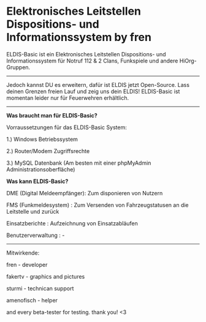 # Elektronisches Leitstellen Dispositions- und Informationssystem by fren #

 ELDIS-Basic ist ein Elektronisches Leitstellen Dispositions- und Informationssystem für Notruf 112 & 2 Clans, Funkspiele und andere HiOrg-Gruppen.
 
------------------------------------------------------------------------------
Jedoch kannst DU es erweitern, dafür ist ELDIS jetzt Open-Source. Lass deinen Grenzen freien Lauf und zeig uns dein ELDIS!
ELDIS-Basic ist momentan leider nur für Feuerwehren erhältlich.

------------------------------------------------------------------------------

<b>Was braucht man für ELDIS-Basic?</b>

Vorraussetzungen für das ELDIS-Basic System:

1.) Windows Betriebssystem

2.) Router/Modem Zugriffsrechte

3.) MySQL Datenbank (Am besten mit einer phpMyAdmin Administrationsoberfläche)

<b>Was kann ELDIS-Basic?</b>

DME (Digital Meldeempfänger): Zum disponieren von Nutzern

FMS (Funkmeldesystem)       : Zum Versenden von Fahrzeugstatusen an die Leitstelle und zurück

Einsatzberichte             : Aufzeichnung von Einsatzabläufen

Benutzerverwaltung          : -

------------------------------------------------------------------------------


Mitwirkende:

fren - developer

fakertv - graphics and pictures

sturmi - technican support

amenofisch - helper

and every beta-tester for testing. thank you! <3
